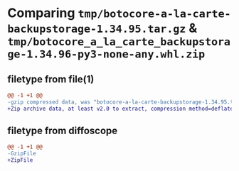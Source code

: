 # Comparing `tmp/botocore-a-la-carte-backupstorage-1.34.95.tar.gz` & `tmp/botocore_a_la_carte_backupstorage-1.34.96-py3-none-any.whl.zip`

## filetype from file(1)

```diff
@@ -1 +1 @@
-gzip compressed data, was "botocore-a-la-carte-backupstorage-1.34.95.tar", last modified: Wed May  1 01:06:13 2024, max compression
+Zip archive data, at least v2.0 to extract, compression method=deflate
```

## filetype from diffoscope

```diff
@@ -1 +1 @@
-GzipFile
+ZipFile
```

